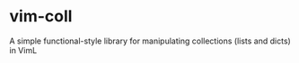 # vim-coll
A simple functional-style library for manipulating collections (lists and dicts) in VimL

